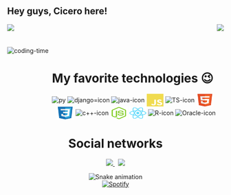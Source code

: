 ##  Hey guys, Cicero here!

<div>  
  <img  height="165em" left="flex"src="https://github-readme-stats.vercel.app/api?username=CicDEV83&show_icons=true&theme=midnight-purple&include_all_commits=true&count_private=true"/>
  <img align="right" height="165" src="https://github-readme-stats.vercel.app/api/top-langs/?username=CicDEV83&layout=compact&langs_count=16&theme=midnight-purple"/>
</div>
<br>
<div  align="center"> 
  <div style="display: inline_block"><br>
    <img align="left" height="168" alt="coding-time" src="https://github.com/CicDEV83/noircic/assets/130338945/76721fa4-1c88-474e-a0fc-6be13ae0fb6c">  
    <br>    
       <h1 align="center">My favorite technologies 😉</h1> 
       <img align="center" height="30" width="40" alt="py" src="https://cdn.jsdelivr.net/gh/devicons/devicon/icons/python/python-original.svg">
      <img align="center" height="30" width="40" alt="django=icon" src="https://cdn.jsdelivr.net/gh/devicons/devicon/icons/django/django-plain.svg">
    <img align="center" height="30" width="40" alt="java-icon"  src="https://cdn.jsdelivr.net/gh/devicons/devicon/icons/java/java-original-wordmark.svg">
    <img align="center" height="30" width="40" alt="js-icon"  src="https://raw.githubusercontent.com/devicons/devicon/master/icons/javascript/javascript-plain.svg">
      <img align="center" height="30" width="40" alt="TS-icon" src="https://cdn.jsdelivr.net/gh/devicons/devicon/icons/typescript/typescript-original.svg">
       <img align="center" height="30" width="40" alt="html-icon" src="https://raw.githubusercontent.com/devicons/devicon/master/icons/html5/html5-original.svg">
    <img align="center" height="30" width="40" alt="css-icon" src="https://raw.githubusercontent.com/devicons/devicon/master/icons/css3/css3-original.svg">
       <img align="center" height="30" width="40" alt="c++-icon" src="https://raw.githubusercontent.com/jmnote/z-icons/master/svg/cpp.svg">
      <img align="center" height="30" width="40" alt="nodejs-icon" src="https://raw.githubusercontent.com/devicons/devicon/master/icons/nodejs/nodejs-original.svg">   
        <img align="center" height="30" width="40" alt="react-icon" src="https://raw.githubusercontent.com/devicons/devicon/master/icons/react/react-original.svg">
      <img align="center" height="30" width="40" alt="R-icon" src="https://cdn.jsdelivr.net/gh/devicons/devicon/icons/r/r-original.svg">
      <img align="center" height="30" width="40" alt="Oracle-icon" src="https://cdn.jsdelivr.net/gh/devicons/devicon/icons/oracle/oracle-original.svg">
       </div>      
  
    
    
  <h1 align="center">Social networks</h1>
    <a href = "mailto: cicdev83@outlook.com.br">
      <img width="30" src="https://cdn-icons-png.flaticon.com/512/732/732223.png" target="_blak">
    </a> &nbsp
    <a href = "https://www.linkedin.com/in/cicero-silva-b9ba89259/">
      <img width="25" src="https://cdn.jsdelivr.net/gh/devicons/devicon/icons/linkedin/linkedin-original.svg">
    </a>
   
  
![Snake animation](https://github.com/CicDEV83/CicDEV831/assets/130338945/487622ba-04dc-4c24-b117-8cd3fc8c8857) <br>
  [![Spotify](https://novatorem-gamma-six.vercel.app/api/spotify)](https://open.spotify.com/user/Cicero)
  

